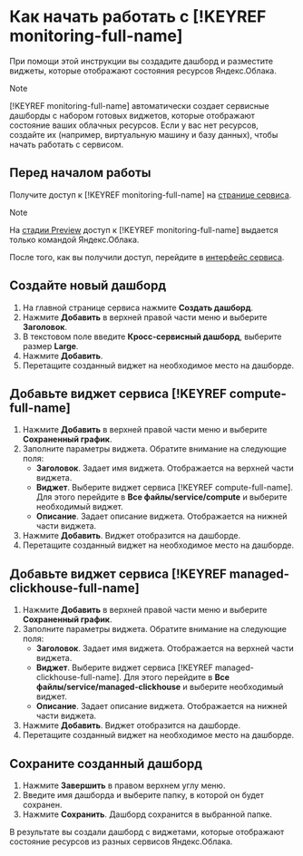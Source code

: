 # Как начать работать c [!KEYREF monitoring-full-name]

При помощи этой инструкции вы создадите дашборд и разместите виджеты, которые отображают состояния ресурсов Яндекс.Облака.

> [!NOTE]
>
> [!KEYREF monitoring-full-name] автоматически создает сервисные дашборды с набором готовых виджетов, которые отображают состояние ваших облачных ресурсов.
> Если у вас нет ресурсов, создайте их (например, виртуальную машину и базу данных), чтобы начать работать с сервисом.

## Перед началом работы

Получите доступ к [!KEYREF monitoring-full-name] на [странице сервиса](https://cloud.yandex.ru/services/monitoring).

> [!NOTE]
>
> На [стадии Preview](../../../docs/overview/concepts/launch-stages) доступ к [!KEYREF monitoring-full-name] выдается только командой Яндекс.Облака.

После того, как вы получили доступ, перейдите в [интерфейс сервиса](https://monitoring.cloud.yandex.ru).

## Создайте новый дашборд

1. На главной странице сервиса нажмите **Создать дашборд**.
1. Нажмите **Добавить** в верхней правой части меню и выберите **Заголовок**.
1. В текстовом поле введите **Кросс-сервисный дашборд**, выберите размер **Large**.
1. Нажмите **Добавить**.
1. Перетащите созданный виджет на необходимое место на дашборде.


## Добавьте виджет сервиса [!KEYREF compute-full-name]

1. Нажмите **Добавить** в верхней правой части меню и выберите **Сохраненный график**.
1. Заполните параметры виджета. Обратите внимание на следующие поля:
    - **Заголовок**. Задает имя виджета. Отображается на верхней части виджета.
    - **Виджет**. Выберите виджет сервиса [!KEYREF compute-full-name]. Для этого перейдите в **Все файлы/service/compute**
    и выберите необходимый виджет.
    - **Описание**. Задает описание виджета. Отображается на нижней части виджета.
1. Нажмите **Добавить**. Виджет отобразится на дашборде.
1. Перетащите созданный виджет на необходимое место на дашборде.


## Добавьте виджет сервиса [!KEYREF managed-clickhouse-full-name]

1. Нажмите **Добавить** в верхней правой части меню и выберите **Сохраненный график**.
1. Заполните параметры виджета. Обратите внимание на следующие поля:
    - **Заголовок**. Задает имя виджета. Отображается на верхней части виджета.
    - **Виджет**. Выберите виджет сервиса [!KEYREF managed-clickhouse-full-name]. Для этого перейдите в **Все файлы/service/managed-clickhouse**
    и выберите необходимый виджет.
    - **Описание**. Задает описание виджета. Отображается на нижней части виджета.
1. Нажмите **Добавить**. Виджет отобразится на дашборде.
1. Перетащите созданный виджет на необходимое место на дашборде.

## Сохраните созданный дашборд

1. Нажмите **Завершить** в правом верхнем углу меню.
1. Введите имя дашборда и выберите папку, в которой он будет сохранен.
1. Нажмите **Сохранить**. Дашборд сохранится в выбранной папке.

В результате вы создали дашборд с виджетами, которые отображают состояние ресурсов из разных сервисов Яндекс.Облака.
